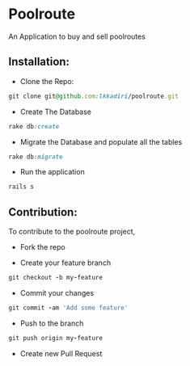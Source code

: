 # Poolroute


An Application to buy and sell poolroutes


## Installation:



* Clone the Repo:
```ruby
git clone git@github.com:lkkadiri/poolroute.git
```

* Create The Database
```ruby
rake db:create
```

* Migrate the Database and populate all the tables
```ruby
rake db:migrate
```
* Run the application
```ruby
rails s
```

## Contribution:
To contribute to the poolroute project,

* Fork the repo

* Create your feature branch 
```ruby 
git checkout -b my-feature
```

* Commit your changes 
```ruby
git commit -am 'Add some feature'
```

* Push to the branch 
```ruby
git push origin my-feature
```

* Create new Pull Request